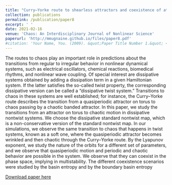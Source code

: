 ```yaml
---
title: "Curry–Yorke route to shearless attractors and coexistence of attractors in dissipative nontwist systems"
collection: publications
permalink: /publication/paper8
excerpt: ' '
date: 2021-02-16
venue: 'Chaos: An Interdisciplinary Journal of Nonlinear Science'
paperurl: 'http://mmugnaine.github.io/files/paper8.pdf'
#citation: 'Your Name, You. (2009). &quot;Paper Title Number 1.&quot; <i>Journal 1</i>. 1(1).'
---
```

The routes to chaos play an important role in predictions about the transitions from regular to irregular behavior in nonlinear dynamical systems, such as electrical oscillators, chemical reactions, biomedical rhythms, and nonlinear wave coupling. Of special interest are dissipative systems obtained by adding a dissipation term in a given Hamiltonian system. If the latter satisfies the so-called twist property, the corresponding dissipative version can be called a “dissipative twist system.” Transitions to chaos in these systems are well established; for instance, the Curry–Yorke route describes the transition from a quasiperiodic attractor on torus to chaos passing by a chaotic banded attractor. In this paper, we study the transitions from an attractor on torus to chaotic motion in dissipative nontwist systems. We choose the dissipative standard nontwist map, which is a non-conservative version of the standard nontwist map. In our simulations, we observe the same transition to chaos that happens in twist systems, known as a soft one, where the quasiperiodic attractor becomes wrinkled and then chaotic through the Curry–Yorke route. By the Lyapunov exponent, we study the nature of the orbits for a different set of parameters, and we observe that quasiperiodic motion and periodic and chaotic behavior are possible in the system. We observe that they can coexist in the phase space, implying in multistability. The different coexistence scenarios were studied by the basin entropy and by the boundary basin entropy

[Download paper here](http://mmugnaine.github.io/files/paper8.pdf)

